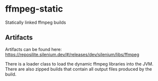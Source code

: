 # ffmpeg-static

Statically linked ffmpeg builds

## Artifacts

Artifacts can be found here: https://reposilite.silenium.dev/#/releases/dev/silenium/libs/ffmpeg

There is a loader class to load the dynamic ffmpeg libraries into the JVM.
There are also zipped builds that contain all output files produced by the build.

